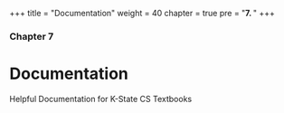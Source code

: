 +++
title = "Documentation"
weight = 40
chapter = true
pre = "<b>7. </b>"
+++

### Chapter 7

# Documentation

Helpful Documentation for K-State CS Textbooks
